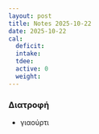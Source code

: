 ```yaml
---
layout: post
title: Notes 2025-10-22
date: 2025-10-22
cal:
  deficit:
  intake:
  tdee:
  active: 0
  weight:
---
```


### Διατροφή

- γιαούρτι

<!---  ![pic](/pics/2025-10-22/yogurt.jpg)<br> -->
